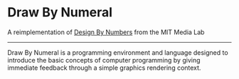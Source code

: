 # Draw By Numeral
A reimplementation of [Design By Numbers][dbn] from the MIT Media Lab

---

Draw By Numeral is a programming environment and language
designed to introduce the basic concepts of computer programming
by giving immediate feedback through a simple graphics rendering context.

[dbn]: http://dbn.media.mit.edu/
